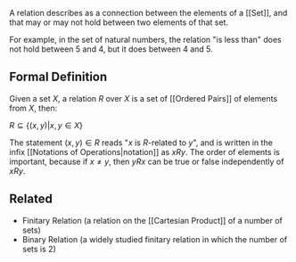 A relation describes as a connection between the elements of a [[Set]], and that may or may not hold between two elements of that set.

For example, in the set of natural numbers, the relation "is less than" does not hold between 5 and 4, but it does between 4 and 5.

## Formal Definition
Given a set $X$, a relation $R$ over $X$ is a set of [[Ordered Pairs]] of elements from $X$, then:

$R \subseteq \{(x,y)|x,y \in X\}$

The statement $(x,y) \in R$ reads "$x$ is $R$-related to $y$", and is written in the infix [[Notations of Operations|notation]] as $xRy$. The order of elements is important, because if $x \neq y$, then $yRx$ can be true or false independently of $xRy$.

## Related
- Finitary Relation (a relation on the [[Cartesian Product]] of a number of sets)
- Binary Relation (a widely studied finitary relation in which the number of sets is 2)